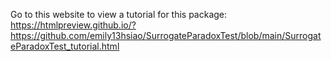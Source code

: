 Go to this website to view a tutorial for this package: https://htmlpreview.github.io/?https://github.com/emily13hsiao/SurrogateParadoxTest/blob/main/SurrogateParadoxTest_tutorial.html
